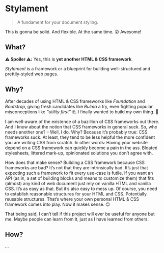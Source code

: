 # Stylament

> A fundament for your document styling.

This is gonna be solid. And flexible. At the same time. 😲 Awesome!

## What?

**⚠️ Spoiler ⚠️:** Yes, this is **yet another HTML & CSS framework**.

*Stylament* is a framework or a blueprint for building well-structured and
prettily-styled web pages.

## Why?

After decades of using HTML & CSS frameworks like _Foundation_ and _Bootstrap_,
giving fresh candidates like _Bulma_ a try, even fighting popular misconceptions
like *“utility first”* 🙄, I finally wanted to build my own thing. 💪

I am well-aware of the existence of a bazillion of CSS frameworks out there.
And I know about the notion that CSS frameworks in general suck.
So, who needs another one? – Well, I do. Why? Because it’s probably true:
CSS frameworks suck. At least, they tend to be less helpful the more confident
you are writing CSS from scratch. In other words: Having your website depend on
a CSS framework can quickly become a pain in the ass. Bloated stylesheets,
littered mark-up, opinionated solutions you don’t agree with.

How does that make sense? Building a CSS framework because CSS frameworks are
bad? It’s not that they are intrinsically bad. It’s just that expecting such a
framework to fit every use-case is futile. If you want an API (as in, a set of
building blocks and means to customize them) that fits (almost) any kind of web
document just rely on vanilla HTML and vanilla CSS. It’s as easy as that. But
it’s also easy to mess up. Of course, you need to establish reasonable structures
for your HTML and CSS. Potentially reusable structures. That’s where your own
personal HTML & CSS framework comes into play. Now it makes sense. 😌

That being said, I can’t tell if this project will ever be useful for anyone but
me. Maybe people can learn from it, just as I have learned from others.

## How?

…
